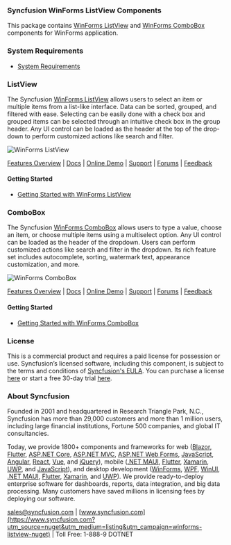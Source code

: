 ### Syncfusion WinForms ListView Components
This package contains [WinForms ListView](https://www.syncfusion.com/winforms-ui-controls/listview?utm_source=nuget&utm_medium=listing&utm_campaign=winforms-listview-nuget) and [WinForms ComboBox](https://www.syncfusion.com/winforms-ui-controls/combobox?utm_source=nuget&utm_medium=listing&utm_campaign=winforms-listview-nuget) components for WinForms application.

### System Requirements

* [System Requirements](https://help.syncfusion.com/windowsforms/installation/system-requirements?utm_source=nuget&utm_medium=listing&utm_campaign=winforms-listview-nuget)

### ListView

The Syncfusion [WinForms ListView](https://www.syncfusion.com/winforms-ui-controls/listview?utm_source=nuget&utm_medium=listing&utm_campaign=winforms-listview-nuget) allows users to select an item or multiple items from a list-like interface. Data can be sorted, grouped, and filtered with ease. Selecting can be easily done with a check box and grouped items can be selected through an intuitive check box in the group header. Any UI control can be loaded as the header at the top of the drop-down to perform customized actions like search and filter.

![WinForms ListView](https://cdn.syncfusion.com/nuget-readme/winforms/winforms-listview.png)

[Features Overview](https://www.syncfusion.com/winforms-ui-controls/listview?utm_source=nuget&utm_medium=listing&utm_campaign=winforms-listview-nuget) | [Docs](https://help.syncfusion.com/windowsforms/listview/gettingstarted?utm_source=nuget&utm_medium=listing&utm_campaign=winforms-listview-nuget) | [Online Demo](https://github.com/syncfusion/winforms-demos?utm_source=nuget&utm_medium=listing&utm_campaign=winforms-listview-nuget) | [Support](https://support.syncfusion.com/create?utm_source=nuget&utm_medium=listing&utm_campaign=winforms-listview-nuget) | [Forums](https://www.syncfusion.com/forums/windowsforms?utm_source=nuget&utm_medium=listing&utm_campaign=winforms-listview-nuget) | [Feedback](https://www.syncfusion.com/feedback/winforms?utm_source=nuget&utm_medium=listing&utm_campaign=winforms-listview-nuget)

#### Getting Started

* [Getting Started with WinForms ListView](https://help.syncfusion.com/windowsforms/listview/gettingstarted?utm_source=nuget&utm_medium=listing&utm_campaign=winforms-listview-nuget)

### ComboBox

The Syncfusion [WinForms ComboBox](https://www.syncfusion.com/winforms-ui-controls/combobox?utm_source=nuget&utm_medium=listing&utm_campaign=winforms-listview-nuget) allows users to type a value, choose an item, or choose multiple items using a multiselect option. Any UI control can be loaded as the header of the dropdown. Users can perform customized actions like search and filter in the dropdown. Its rich feature set includes autocomplete, sorting, watermark text, appearance customization, and more.

![WinForms ComboBox](https://cdn.syncfusion.com/nuget-readme/winforms/winforms-combobox.png)

[Features Overview](https://www.syncfusion.com/winforms-ui-controls/combobox?utm_source=nuget&utm_medium=listing&utm_campaign=winforms-listview-nuget) | [Docs](https://help.syncfusion.com/windowsforms/combobox/gettingstarted?utm_source=nuget&utm_medium=listing&utm_campaign=winforms-listview-nuget) | [Online Demo](https://github.com/syncfusion/winforms-demos?utm_source=nuget&utm_medium=listing&utm_campaign=winforms-listview-nuget) | [Support](https://support.syncfusion.com/create?utm_source=nuget&utm_medium=listing&utm_campaign=winforms-listview-nuget) | [Forums](https://www.syncfusion.com/forums/windowsforms?utm_source=nuget&utm_medium=listing&utm_campaign=winforms-listview-nuget) | [Feedback](https://www.syncfusion.com/feedback/winforms?utm_source=nuget&utm_medium=listing&utm_campaign=winforms-listview-nuget)

#### Getting Started

* [Getting Started with WinForms ComboBox](https://help.syncfusion.com/windowsforms/combobox/gettingstarted?utm_source=nuget&utm_medium=listing&utm_campaign=winforms-listview-nuget)

### License

This is a commercial product and requires a paid license for possession or use. Syncfusion’s licensed software, including this component, is subject to the terms and conditions of [Syncfusion's EULA](https://www.syncfusion.com/eula/es/?utm_source=nuget&utm_medium=listing&utm_campaign=winforms-listview-nuget). You can purchase a license [here](https://www.syncfusion.com/sales/products?utm_source=nuget&utm_medium=listing&utm_campaign=winforms-listview-nuget) or start a free 30-day trial [here](https://www.syncfusion.com/account/manage-trials/start-trials?utm_source=nuget&utm_medium=listing&utm_campaign=winforms-listview-nuget).

### About Syncfusion

Founded in 2001 and headquartered in Research Triangle Park, N.C., Syncfusion has more than 29,000 customers and more than 1 million users, including large financial institutions, Fortune 500 companies, and global IT consultancies.
 
Today, we provide 1800+ components and frameworks for web ([Blazor](https://www.syncfusion.com/blazor-components?utm_source=nuget&utm_medium=listing&utm_campaign=winforms-listview-nuget), [Flutter](https://www.syncfusion.com/flutter-widgets?utm_source=nuget&utm_medium=listing&utm_campaign=winforms-listview-nuget), [ASP.NET Core](https://www.syncfusion.com/aspnet-listview-ui-controls?utm_source=nuget&utm_medium=listing&utm_campaign=winforms-listview-nuget), [ASP.NET MVC](https://www.syncfusion.com/aspnet-mvc-ui-controls?utm_source=nuget&utm_medium=listing&utm_campaign=winforms-listview-nuget), [ASP.NET Web Forms](https://www.syncfusion.com/jquery/aspnet-webforms-ui-controls?utm_source=nuget&utm_medium=listing&utm_campaign=winforms-listview-nuget), [JavaScript](https://www.syncfusion.com/javascript-ui-controls?utm_source=nuget&utm_medium=listing&utm_campaign=winforms-listview-nuget), [Angular](https://www.syncfusion.com/angular-ui-components?utm_source=nuget&utm_medium=listing&utm_campaign=winforms-listview-nuget), [React](https://www.syncfusion.com/react-ui-components?utm_source=nuget&utm_medium=listing&utm_campaign=winforms-listview-nuget), [Vue](https://www.syncfusion.com/vue-ui-components?utm_source=nuget&utm_medium=listing&utm_campaign=winforms-listview-nuget), and [jQuery](https://www.syncfusion.com/jquery-ui-widgets?utm_source=nuget&utm_medium=listing&utm_campaign=winforms-listview-nuget)), mobile ([.NET MAUI](https://www.syncfusion.com/maui-controls?utm_source=nuget&utm_medium=listing&utm_campaign=winforms-listview-nuget), [Flutter](https://www.syncfusion.com/flutter-widgets?utm_source=nuget&utm_medium=listing&utm_campaign=winforms-listview-nuget), [Xamarin](https://www.syncfusion.com/xamarin-ui-controls?utm_source=nuget&utm_medium=listing&utm_campaign=winforms-listview-nuget), [UWP](https://www.syncfusion.com/uwp-ui-controls?utm_source=nuget&utm_medium=listing&utm_campaign=winforms-listview-nuget), and [JavaScript](https://www.syncfusion.com/javascript-ui-controls?utm_source=nuget&utm_medium=listing&utm_campaign=winforms-listview-nuget)), and desktop development ([WinForms](https://www.syncfusion.com/winforms-ui-controls?utm_source=nuget&utm_medium=listing&utm_campaign=winforms-listview-nuget), [WPF](https://www.syncfusion.com/wpf-controls?utm_source=nuget&utm_medium=listing&utm_campaign=winforms-listview-nuget), [WinUI](https://www.syncfusion.com/winui-controls?utm_source=nuget&utm_medium=listing&utm_campaign=winforms-listview-nuget), [.NET MAUI](https://www.syncfusion.com/maui-controls?utm_source=nuget&utm_medium=listing&utm_campaign=winforms-listview-nuget), [Flutter](https://www.syncfusion.com/flutter-widgets?utm_source=nuget&utm_medium=listing&utm_campaign=winforms-listview-nuget), [Xamarin](https://www.syncfusion.com/xamarin-ui-controls?utm_source=nuget&utm_medium=listing&utm_campaign=winforms-listview-nuget), and [UWP](https://www.syncfusion.com/uwp-ui-controls?utm_source=nuget&utm_medium=listing&utm_campaign=winforms-listview-nuget)). We provide ready-to-deploy enterprise software for dashboards, reports, data integration, and big data processing. Many customers have saved millions in licensing fees by deploying our software.

[sales@syncfusion.com](mailto:sales@syncfusion.com?Subject=Syncfusion%20WinForms%20ListView-%20NuGet) | [www.syncfusion.com](https://www.syncfusion.com?utm_source=nuget&utm_medium=listing&utm_campaign=winforms-listview-nuget) | Toll Free: 1-888-9 DOTNET

